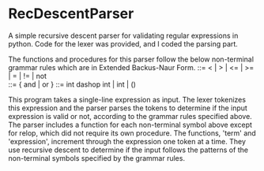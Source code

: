 # RecDescentParser
A simple recursive descent parser for validating regular expressions in python. Code for the lexer was provided, and I coded the parsing part.

The functions and procedures for this parser follow the below non-terminal grammar rules which are in Extended Backus-Naur Form.
<relop> ::= < | > | <= | >= | = | != | not          
<exp> ::= <term> { and <term> | or <term> }
<term> ::= int dashop int | <relop>int | (<exp>)

This program takes a single-line expression as input. The lexer tokenizes this expression and the parser
parses the tokens to determine if the input expression is valid or not, according to the grammar rules specified above.
The parser includes a function for each non-terminal symbol above except for relop, which did not require its own procedure.
The functions, 'term' and 'expression', increment through the expression one token at a time. They use recursive descent 
to determine if the input follows the patterns of the non-terminal symbols specified by the grammar rules.
